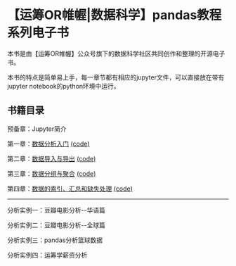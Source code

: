﻿# 【运筹OR帷幄|数据科学】pandas教程系列电子书

本书是由【运筹OR帷幄】公众号旗下的数据科学社区共同创作和整理的开源电子书。

本书的特点是简单易上手，每一章节都有相应的jupyter文件，可以直接放在带有jupyter notebook的python环境中运行。

## 书籍目录
预备章：Jupyter简介

第一章：[数据分析入门](https://github.com/zhouyanasd/or-pandas/blob/master/articles/Pandas%E6%95%99%E7%A8%8B_01%E6%95%B0%E6%8D%AE%E5%88%86%E6%9E%90%E5%85%A5%E9%97%A8.md)
[(code)](https://github.com/zhouyanasd/or-pandas/blob/master/code/pandas%E6%95%99%E7%A8%8B_01%E5%85%A5%E9%97%A8.ipynb)

第二章：[数据导入与导出](https://github.com/zhouyanasd/or-pandas/blob/master/articles/pandas%E6%95%99%E7%A8%8B_02%E6%95%B0%E6%8D%AE%E5%AF%BC%E5%85%A5%E4%B8%8E%E5%AF%BC%E5%87%BA.md)
[(code)](https://github.com/zhouyanasd/or-pandas/tree/master/code/pandas%E6%95%99%E7%A8%8B_02%E6%95%B0%E6%8D%AE%E5%AF%BC%E5%85%A5%E4%B8%8E%E5%AF%BC%E5%87%BA)

第三章：[数据分组与聚合](https://github.com/zhouyanasd/or-pandas/blob/master/articles/pandas%E6%95%99%E7%A8%8B_03%E5%88%86%E7%BB%84%E5%92%8C%E8%81%9A%E5%90%88.md)
[(code)](https://github.com/zhouyanasd/or-pandas/blob/master/code/pandas%E6%95%99%E7%A8%8B_03%E5%88%86%E7%BB%84%E4%B8%8E%E8%81%9A%E5%90%88.ipynb)

第四章：[数据的索引、汇总和缺失处理](https://github.com/zhouyanasd/or-pandas/blob/master/articles/pandas%E6%95%99%E7%A8%8B_04%E7%B4%A2%E5%BC%95%E3%80%81%E6%B1%87%E6%80%BB%E5%92%8C%E5%A4%84%E7%90%86%E7%BC%BA%E5%A4%B1%E6%95%B0%E6%8D%AE.md)
[(code)](https://github.com/zhouyanasd/or-pandas/blob/master/code/pandas%E6%95%99%E7%A8%8B_04%E7%B4%A2%E5%BC%95%E3%80%81%E6%B1%87%E6%80%BB%E5%92%8C%E5%A4%84%E7%90%86%E7%BC%BA%E5%A4%B1%E6%95%B0%E6%8D%AE.ipynb)

---

分析实例一：豆瓣电影分析--华语篇

分析实例二：豆瓣电影分析--全球篇

分析实例三：pandas分析篮球数据

分析实例四：运筹学薪资分析